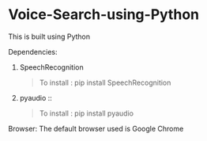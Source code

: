 # Voice-Search-using-Python

This is built using Python

Dependencies:

1) SpeechRecognition 
   >To install : pip install SpeechRecognition
   
2) pyaudio :: 
   >To install : pip install pyaudio
   
Browser:
The default browser used is Google Chrome
